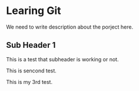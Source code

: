 # Learing Git

We need to write description about the porject here.


## Sub Header 1

This is a test that subheader is working or not.


This is sencond test.

This is my 3rd test.